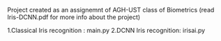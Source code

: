 Project created as an assignemnt of AGH-UST class of Biometrics (read Iris-DCNN.pdf for more info about the project)

1.Classical Iris recognition : main.py
2.DCNN  Iris recognition: irisai.py
